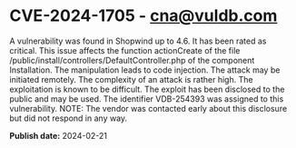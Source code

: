 # CVE-2024-1705 - cna@vuldb.com

A vulnerability was found in Shopwind up to 4.6. It has been rated as critical. This issue affects the function actionCreate of the file /public/install/controllers/DefaultController.php of the component Installation. The manipulation leads to code injection. The attack may be initiated remotely. The complexity of an attack is rather high. The exploitation is known to be difficult. The exploit has been disclosed to the public and may be used. The identifier VDB-254393 was assigned to this vulnerability. NOTE: The vendor was contacted early about this disclosure but did not respond in any way.

**Publish date:** 2024-02-21
